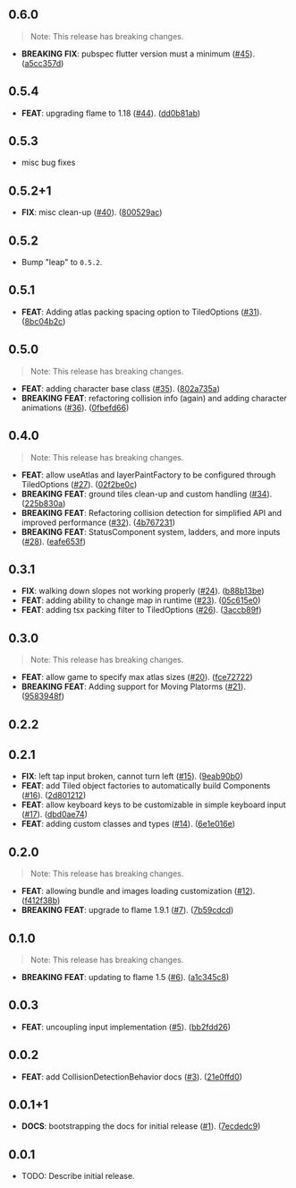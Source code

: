 ## 0.6.0

> Note: This release has breaking changes.

 - **BREAKING** **FIX**: pubspec flutter version must a minimum ([#45](https://github.com/kurtome/leap/issues/45)). ([a5cc357d](https://github.com/kurtome/leap/commit/a5cc357d9c2a6aa9b583e22c66c731bef88ffa61))

## 0.5.4

 - **FEAT**: upgrading flame to 1.18 ([#44](https://github.com/kurtome/leap/issues/44)). ([dd0b81ab](https://github.com/kurtome/leap/commit/dd0b81ab7249d73153810fd20ecc0828ff6434aa))

## 0.5.3

 - misc bug fixes

## 0.5.2+1

 - **FIX**: misc clean-up ([#40](https://github.com/kurtome/leap/issues/40)). ([800529ac](https://github.com/kurtome/leap/commit/800529acee9ad8798a68337c95f6536635fca94b))

## 0.5.2

 - Bump "leap" to `0.5.2`.

## 0.5.1

 - **FEAT**: Adding atlas packing spacing option to TiledOptions ([#31](https://github.com/kurtome/leap/issues/31)). ([8bc04b2c](https://github.com/kurtome/leap/commit/8bc04b2cac209ea5d9d2fad78d411a8f653fa2cb))

## 0.5.0

> Note: This release has breaking changes.

 - **FEAT**: adding character base class ([#35](https://github.com/kurtome/leap/issues/35)). ([802a735a](https://github.com/kurtome/leap/commit/802a735af6d4e274640c8fd9e3ccc695b5e44bd7))
 - **BREAKING** **FEAT**: refactoring collision info (again) and adding character animations ([#36](https://github.com/kurtome/leap/issues/36)). ([0fbefd66](https://github.com/kurtome/leap/commit/0fbefd660916a8ed8ba3e5a9d4a85784383a4a2c))

## 0.4.0

> Note: This release has breaking changes.

 - **FEAT**: allow useAtlas and layerPaintFactory to be configured through TiledOptions ([#27](https://github.com/kurtome/leap/issues/27)). ([02f2be0c](https://github.com/kurtome/leap/commit/02f2be0c9d47cf2ce51ee2109fbe21a42dcd7457))
 - **BREAKING** **FEAT**: ground tiles clean-up and custom handling ([#34](https://github.com/kurtome/leap/issues/34)). ([225b830a](https://github.com/kurtome/leap/commit/225b830a554988bc55ad3f3dcd10fa44139fc0b0))
 - **BREAKING** **FEAT**: Refactoring collision detection for simplified API and improved performance ([#32](https://github.com/kurtome/leap/issues/32)). ([4b767231](https://github.com/kurtome/leap/commit/4b767231e6ce0df68b52757adca08e7519ef01c2))
 - **BREAKING** **FEAT**: StatusComponent system, ladders, and more inputs ([#28](https://github.com/kurtome/leap/issues/28)). ([eafe653f](https://github.com/kurtome/leap/commit/eafe653f60ad123241b810717caff4fdef8ef363))

## 0.3.1

 - **FIX**: walking down slopes not working properly ([#24](https://github.com/kurtome/leap/issues/24)). ([b88b13be](https://github.com/kurtome/leap/commit/b88b13be2d36a07955014e897236b30ebd37f6d9))
 - **FEAT**: adding ability to change map in runtime ([#23](https://github.com/kurtome/leap/issues/23)). ([05c615e0](https://github.com/kurtome/leap/commit/05c615e08943de8ed41c7e6949dc70ddecef4e56))
 - **FEAT**: adding tsx packing filter to TiledOptions ([#26](https://github.com/kurtome/leap/issues/26)). ([3accb89f](https://github.com/kurtome/leap/commit/3accb89f098cf0432211550e2ee80ce967958ffd))

## 0.3.0

> Note: This release has breaking changes.

 - **FEAT**: allow game to specify max atlas sizes ([#20](https://github.com/kurtome/leap/issues/20)). ([fce72722](https://github.com/kurtome/leap/commit/fce72722fc86be38be38b3d735890189f60ec366))
 - **BREAKING** **FEAT**: Adding support for Moving Platorms ([#21](https://github.com/kurtome/leap/issues/21)). ([9583948f](https://github.com/kurtome/leap/commit/9583948f37a15a47231263c927247bb65ceaedd0))

## 0.2.2

## 0.2.1

 - **FIX**: left tap input broken, cannot turn left ([#15](https://github.com/kurtome/leap/issues/15)). ([9eab90b0](https://github.com/kurtome/leap/commit/9eab90b0bba5fb1270863362351b9e529544e2a4))
 - **FEAT**: add Tiled object factories to automatically build Components ([#16](https://github.com/kurtome/leap/issues/16)). ([2d801212](https://github.com/kurtome/leap/commit/2d8012126770263dabc72c016274adcb86e8f050))
 - **FEAT**: allow keyboard keys to be customizable in simple keyboard input  ([#17](https://github.com/kurtome/leap/issues/17)). ([dbd0ae74](https://github.com/kurtome/leap/commit/dbd0ae74c9188ffeb68f41db9a847a6f4476727f))
 - **FEAT**: adding custom classes and types ([#14](https://github.com/kurtome/leap/issues/14)). ([6e1e016e](https://github.com/kurtome/leap/commit/6e1e016e7d56409a1fe0d98351fbe2aa58c957e2))

## 0.2.0

> Note: This release has breaking changes.

 - **FEAT**: allowing bundle and images loading customization ([#12](https://github.com/kurtome/leap/issues/12)). ([f412f38b](https://github.com/kurtome/leap/commit/f412f38b96f96e8c7308657a874183bc5c432275))
 - **BREAKING** **FEAT**: upgrade to flame 1.9.1 ([#7](https://github.com/kurtome/leap/issues/7)). ([7b59cdcd](https://github.com/kurtome/leap/commit/7b59cdcdf0066760132f6c9bf78d4658f08d21a3))

## 0.1.0

> Note: This release has breaking changes.

 - **BREAKING** **FEAT**: updating to flame 1.5 ([#6](https://github.com/kurtome/leap/issues/6)). ([a1c345c8](https://github.com/kurtome/leap/commit/a1c345c89709ebed5adc4eaec722a8a9abcea8c3))

## 0.0.3

 - **FEAT**: uncoupling input implementation ([#5](https://github.com/kurtome/leap/issues/5)). ([bb2fdd26](https://github.com/kurtome/leap/commit/bb2fdd2679de13efa394fe8270ba68f395e350ab))

## 0.0.2

 - **FEAT**: add CollisionDetectionBehavior docs ([#3](https://github.com/kurtome/leap/issues/3)). ([21e0ffd0](https://github.com/kurtome/leap/commit/21e0ffd06ec696e8abbfa9d08ce7ae2b74cf5927))

## 0.0.1+1

 - **DOCS**: bootstrapping the docs for initial release ([#1](https://github.com/kurtome/leap/issues/1)). ([7ecdedc9](https://github.com/kurtome/leap/commit/7ecdedc92b1f3401af1c1c67993d47d45049551b))

## 0.0.1

* TODO: Describe initial release.
